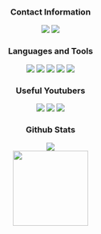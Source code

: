 <div align="center">
<h3>Contact Information</h3>
<a href="https://discord.com/users/934785522608525323" target"blank_"><img src="https://img.shields.io/badge/Discord%20-111111.svg?&style=for-the-badge&logo=discord&logoColor=white"></a>
<a href="https://github.com/bl4ze0" target"blank_"><img src="https://img.shields.io/badge/GitHub%20-111111.svg?&style=for-the-badge&logo=github&logoColor=white"></a>
</div>

<div align="center">
<h3>Languages and Tools</h3>
<a <img src="https://img.shields.io/badge/JavaScript%20-111111.svg?&style=for-the-badge&logo=JavaScript&logoColor=yellow"> </a>
<img src="https://img.shields.io/badge/C++%20-111111.svg?&style=for-the-badge&logo=C%2B%2B&logoColor=blue">
<img src="https://img.shields.io/badge/Visual%20Studio%20Code%20-111111.svg?&style=for-the-badge&logo=Visual%20Studio%20Code&logoColor=blue">
<img src="https://img.shields.io/badge/Python%20-111111.svg?&style=for-the-badge&logo=Python&logoColor=yellow">
<img src="https://img.shields.io/badge/JavaScript%20-111111.svg?&style=for-the-badge&logo=JavaScript&logoColor=yellow">
<img src="https://img.shields.io/badge/Golang%20-111111.svg?&style=for-the-badge&logo=Go&logoColor=Blue">
</div>


<div align="center">
<h3>Useful Youtubers</h3>
<a href="https://www.youtube.com/@TechWithTim" target"blank_"><img src="https://img.shields.io/badge/Tech%20With%20Tim%20-111111.svg?&style=for-the-badge&logo=youtube&logoColor=red"></a>
<a href="https://www.youtube.com/@NetworkChuck" target"blank_"><img src="https://img.shields.io/badge/NetworkChuck%20-111111.svg?&style=for-the-badge&logo=youtube&logoColor=red"></a>
<a href="https://www.youtube.com/@_JohnHammond" target"blank_"><img src="https://img.shields.io/badge/John%20Hammond%20-111111.svg?&style=for-the-badge&logo=youtube&logoColor=red"></a>
</div>


<div align="center">
<h3>Github Stats</h3>
  <div><img src="https://komarev.com/ghpvc/?username=bl4ze0&label=PROFILE+VIEWS&color=grey"/></div>
<img src="https://github-readme-stats.vercel.app/api/top-langs/?username=bl4ze0&layout=compact&theme=nord&hide_border=true&bg_color=0d1117&border_radius=6&title_color=FFFFFF" width="%100" height="150px">
</a>

